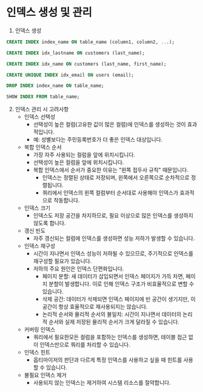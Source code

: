 # 인덱스 생성 및 관리

1. 인덱스 생성
```sql
CREATE INDEX index_name ON table_name (column1, column2, ...);

CREATE INDEX idx_lastname ON customers (last_name);

CREATE INDEX idx_name ON customers (last_name, first_name);

CREATE UNIQUE INDEX idx_email ON users (email);

DROP INDEX index_name ON table_name;

SHOW INDEX FROM table_name;
```
2. 인덱스 관리 시 고려사항
   - 인덱스 선택성
     - 선택성이 높은 컬럼(고유한 값이 많은 컬럼)에 인덱스를 생성하는 것이 효과적입니다.
     - 예: 성별보다는 주민등록번호가 더 좋은 인덱스 대상입니다.
   - 복합 인덱스 순서
     - 가장 자주 사용되는 컬럼을 앞에 위치시킵니다.
     - 선택성이 높은 컬럼을 앞에 위치시킵니다.
     - 복합 인덱스에서 순서가 중요한 이유는 "왼쪽 접두사 규칙" 때문입니다.
       - 인덱스는 정렬된 상태로 저장되며, 왼쪽에서 오른쪽으로 순차적으로 정렬됩니다.
       - 쿼리에서 인덱스의 왼쪽 컬럼부터 순서대로 사용해야 인덱스가 효과적으로 작동합니다.
   - 인덱스 크기
     - 인덱스도 저장 공간을 차지하므로, 필요 이상으로 많은 인덱스를 생성하지 않도록 합니다.
   - 갱신 빈도
     - 자주 갱신되는 컬럼에 인덱스를 생성하면 성능 저하가 발생할 수 있습니다.
   - 인덱스 재구성
     - 시간이 지나면서 인덱스 성능이 저하될 수 있으므로, 주기적으로 인덱스를 재구성할 필요가 있습니다.
     - 저하의 주요 원인은 인덱스 단편화입니다.
       - 페이지 분할: 새 데이터가 삽입되면서 인덱스 페이지가 가득 차면, 페이지 분할이 발생합니다. 이로 인해 인덱스 구조가 비효율적으로 변할 수 있습니다.
       - 삭제 공간: 데이터가 삭제되면 인덱스 페이지에 빈 공간이 생기지만, 이 공간이 항상 효율적으로 재사용되지는 않습니다.
       - 논리적 순서와 물리적 순서의 불일치: 시간이 지나면서 데이터의 논리적 순서와 실제 저장된 물리적 순서가 크게 달라질 수 있습니다.
   - 커버링 인덱스
     - 쿼리에서 필요한모든 컬럼을 포함하는 인덱스를 생성하면, 테이블 접근 없이 인덱스만으로 쿼리를 처리할 수 있습니다.
   - 인덱스 힌트
     - 옵티마이저의 판단과 다르게 특정 인덱스를 사용하고 싶을 때 힌트를 사용할 수 있습니다.
   - 불필요 인덱스 제거
     - 사용되지 않는 인덱스는 제거하여 시스템 리소스를 절약합니다.